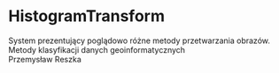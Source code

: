 # HistogramTransform
System prezentujący poglądowo różne metody przetwarzania obrazów.\
Metody klasyfikacji danych geoinformatycznych\
Przemysław Reszka
